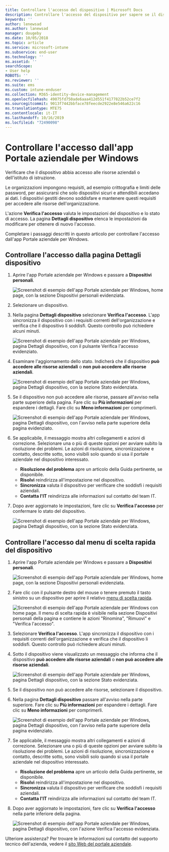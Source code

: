 ```yaml
---
title: Controllare l'accesso del dispositivo | Microsoft Docs
description: Controllare l'accesso del dispositivo per sapere se il dispositivo soddisfa i requisiti e riesce ad accedere alle risorse aziendali o dell'istituto di istruzione.
keywords: ''
author: lenewsad
ms.author: lanewsad
manager: dougeby
ms.date: 10/05/2018
ms.topic: article
ms.service: microsoft-intune
ms.subservice: end-user
ms.technology: ''
ms.assetid: ''
searchScope:
- User help
ROBOTS: ''
ms.reviewer: ''
ms.suite: ems
ms.custom: intune-enduser
ms.collection: M365-identity-device-management
ms.openlocfilehash: 49075fd750ade6aaa412d551f4177822b52ce7f2
ms.sourcegitcommit: 9013f7442bbface78feecde2922e8e546a622c16
ms.translationtype: MTE75
ms.contentlocale: it-IT
ms.lasthandoff: 10/16/2019
ms.locfileid: "72490098"
---
```

# <a name="check-access-from-company-portal-app-for-windows"></a>Controllare l'accesso dall'app Portale aziendale per Windows

Verificare che il dispositivo abbia accesso alle risorse aziendali o dell'istituto di istruzione. 

Le organizzazioni impongono requisiti, ad esempio crittografia e limiti delle password, per assicurarsi che solo dispositivi sicuri e attendibili accedano ai dati. I dispositivi gestiti devono soddisfare e mantenere questi requisiti per accedere alle risorse dell'organizzazione.

L'azione **Verifica l'accesso** valuta le impostazioni del dispositivo e lo stato di accesso. La pagina **Dettagli dispositivo** elenca le impostazioni da modificare per ottenere di nuovo l'accesso. 

Completare i passaggi descritti in questo articolo per controllare l'accesso dall'app Portale aziendale per Windows.  

## <a name="check-access-from-device-details-page"></a>Controllare l'accesso dalla pagina Dettagli dispositivo  
1. Aprire l'app Portale aziendale per Windows e passare a **Dispositivi personali**.  

    ![Screenshot di esempio dell'app Portale aziendale per Windows, home page, con la sezione Dispositivi personali evidenziata.](./media/1809_CheckAccess_Context_Select_Device.png)  
2. Selezionare un dispositivo.  
3. Nella pagina **Dettagli dispositivo** selezionare **Verifica l'accesso**. L'app sincronizza il dispositivo con i requisiti correnti dell'organizzazione e verifica che il dispositivo li soddisfi. Questo controllo può richiedere alcuni minuti.  

    ![Screenshot di esempio dell'app Portale aziendale per Windows, pagina Dettagli dispositivo, con il pulsante Verifica l'accesso evidenziato.](./media/1809_CheckAccess_Checking_Status.png) 

4. Esaminare l'aggiornamento dello stato. Indicherà che il dispositivo **può accedere alle risorse aziendali** o **non può accedere alle risorse aziendali**.  

   ![Screenshot di esempio dell'app Portale aziendale per Windows, pagina Dettagli dispositivo, con la sezione Stato evidenziata.](./media/1809_CheckAccess_Device_details_status1.png)  
   
5. Se il dispositivo non può accedere alle risorse, passare all'avviso nella parte superiore della pagina. Fare clic su **Più informazioni** per espandere i dettagli. Fare clic su **Meno informazioni** per comprimerli.  

    ![Screenshot di esempio dell'app Portale aziendale per Windows, pagina Dettagli dispositivo, con l'avviso nella parte superiore della pagina evidenziato.](./media/1809_CheckAccess_Device_details_alert1.png)  

6. Se applicabile, il messaggio mostra altri collegamenti e azioni di correzione. Selezionare una o più di queste opzioni per avviare subito la risoluzione dei problemi. Le azioni di risoluzione, sincronizzazione e contatto, descritte sotto, sono visibili solo quando si usa il portale aziendale nel dispositivo interessato.  

     * **Risoluzione del problema** apre un articolo della Guida pertinente, se disponibile.  
     * **Risolvi** reindirizza all'impostazione nel dispositivo.  
     * **Sincronizza** valuta il dispositivo per verificare che soddisfi i requisiti aziendali.  
     * **Contatta l'IT** reindirizza alle informazioni sul contatto del team IT.   
 
6. Dopo aver aggiornato le impostazioni, fare clic su **Verifica l'accesso** per confermare lo stato del dispositivo.  

    ![Screenshot di esempio dell'app Portale aziendale per Windows, pagina Dettagli dispositivo, con la sezione Stato evidenziata.](./media/1809_CheckAccess_Device_details_status1.png)  

## <a name="check-access-from-device-context-menu"></a>Controllare l'accesso dal menu di scelta rapida del dispositivo  
1. Aprire l'app Portale aziendale per Windows e passare a **Dispositivi personali**.  

    ![Screenshot di esempio dell'app Portale aziendale per Windows, home page, con la sezione Dispositivi personali evidenziata.](./media/1809_CheckAccess_Context_Select_Device.png)  

2. Fare clic con il pulsante destro del mouse o tenere premuto il tasto sinistro su un dispositivo per aprire il relativo [menu di scelta rapida](https://docs.microsoft.com//windows/uwp/design/controls-and-patterns/menus).  

    ![Screenshot di esempio dell'app Portale aziendale per Windows con home page. Il menu di scelta rapida è visibile nella sezione **Dispositivi personali** della pagina e contiene le azioni "Rinomina", "Rimuovi" e "Verifica l'accesso".](./media/1809_DeviceContextMenu_Windows_CP.png)  
3. Selezionare **Verifica l'accesso**. L'app sincronizza il dispositivo con i requisiti correnti dell'organizzazione e verifica che il dispositivo li soddisfi. Questo controllo può richiedere alcuni minuti.  
 
4. Sotto il dispositivo viene visualizzato un messaggio che informa che il dispositivo **può accedere alle risorse aziendali** o **non può accedere alle risorse aziendali**. 

    ![Screenshot di esempio dell'app Portale aziendale per Windows, pagina Dettagli dispositivo, con la sezione Stato evidenziata.](./media/1809_CheckAccess_Context_Menu_Alert2.png) 

5. Se il dispositivo non può accedere alle risorse, selezionare il dispositivo.  
6. Nella pagina **Dettagli dispositivo** passare all'avviso nella parte superiore. Fare clic su **Più informazioni** per espandere i dettagli. Fare clic su **Meno informazioni** per comprimerli.  

    ![Screenshot di esempio dell'app Portale aziendale per Windows, pagina Dettagli dispositivo, con l'avviso nella parte superiore della pagina evidenziato.](./media/1809_CheckAccess_Device_details_alert1.png)  

6. Se applicabile, il messaggio mostra altri collegamenti e azioni di correzione. Selezionare una o più di queste opzioni per avviare subito la risoluzione dei problemi. Le azioni di risoluzione, sincronizzazione e contatto, descritte sotto, sono visibili solo quando si usa il portale aziendale nel dispositivo interessato.  

     * **Risoluzione del problema** apre un articolo della Guida pertinente, se disponibile.  
     * **Risolvi** reindirizza all'impostazione nel dispositivo.  
     * **Sincronizza** valuta il dispositivo per verificare che soddisfi i requisiti aziendali.  
     * **Contatta l'IT** reindirizza alle informazioni sul contatto del team IT.    

7. Dopo aver aggiornato le impostazioni, fare clic su **Verifica l'accesso** nella parte inferiore della pagina.  

    ![Screenshot di esempio dell'app Portale aziendale per Windows, pagina Dettagli dispositivo, con l'azione Verifica l'accesso evidenziata.](./media/1809_CheckAccess_Device_details_button.png) 


Ulteriore assistenza? Per trovare le informazioni sul contatto del supporto tecnico dell'azienda, vedere il [sito Web del portale aziendale](https://go.microsoft.com/fwlink/?linkid=2010980).
